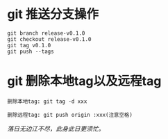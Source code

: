 # git 推送分支操作

```shell
git branch release-v0.1.0
git checkout release-v0.1.0
git tag v0.1.0
git push --tags
```

# git 删除本地tag以及远程tag

```shell
删除本地tag: git tag -d xxx

删除远程tag: git push origin :xxx(注意空格)
```

*落日无边江不尽，此身此日更须忙。*